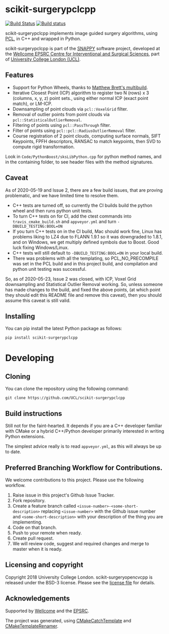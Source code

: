 scikit-surgerypclcpp
====================

[![Build Status](https://travis-ci.com/UCL/scikit-surgerypclcpp.svg?branch=master)](https://travis-ci.com/UCL/scikit-surgerypclcpp)
[![Build status](https://ci.appveyor.com/api/projects/status/yt3gf13onu9q5wx5/branch/master?svg=true)](https://ci.appveyor.com/project/MattClarkson/scikit-surgerypclcpp/branch/master)




scikit-surgerypclcpp implements image guided surgery algorithms, using [PCL](http://pointclouds.org/), in C++ and wrapped in Python.

scikit-surgerypclcpp is part of the 
[SNAPPY](https://weisslab.cs.ucl.ac.uk/WEISS/PlatformManagement/SNAPPY/wikis/home) software project, 
developed at the [Wellcome EPSRC Centre for Interventional and Surgical Sciences](http://www.ucl.ac.uk/weiss), 
part of [University College London (UCL)](http://www.ucl.ac.uk/).


Features
--------

* Support for Python Wheels, thanks to [Matthew Brett's multibuild](https://github.com/matthew-brett/multibuild).
* Iterative Closest Point (ICP) algorithm to register two N (rows) x 3 (columns, x, y, z) point sets., using either normal ICP (exact point match), or LM-ICP.
* Downsampling of point clouds via ```pcl::VoxelGrid``` filter.
* Removal of outlier points from point clouds via ```pcl::StatisticalOutlierRemoval```.
* Filtering of points using ```pcl::PassThrough``` filter.
* Filter of points using ```pcl::pcl::RadiusOutlierRemoval``` filter.
* Course registration of 2 point clouds, computing surface normals, SIFT Keypoints, FPFH descriptors, RANSAC to match keypoints, then SVD to compute rigid transformation.

Look in ```Code/PythonBoost/sksLibPython.cpp``` for python method names, and in the containing folder,
to see header files with the method signatures.


Caveat
------

As of 2020-05-19 and Issue 2, there are a few build issues, that are proving problematic, and we
have limited time to resolve them.

* C++ tests are turned off, so currently the CI builds build the python wheel and then runs python unit tests.
* To turn C++ tests on for CI, add the ctest commands into ```travis_cmake_build.sh``` and ```appveyor.yml``` and turn ```-DBUILD_TESTING:BOOL=ON```
* If you turn C++ tests on in the CI build, Mac should work fine, Linux has problems liking to LZ4 due to FLANN 1.9.1 so it was downgraded to 1.8.1, and on Windows, we get multiply defined symbols due to Boost. Good luck fixing Windows/Linux.
* C++ tests will still default to ```-DBUILD_TESTING:BOOL=ON``` in your local build.
* There was problems with all the templating, so PCL_NO_PRECOMPILE was set in the PCL build and in this project build, and compilation and python unit testing was successful.

So, as of 2020-05-23, Issue 2 was closed, with ICP, Voxel Grid downsampling and Statistical Outlier Removal working.
So, unless someone has made changes to the build, and fixed the above points, (at which point they should edit this README file
and remove this caveat), then you should assume this caveat is still valid.


Installing
----------

You can pip install the latest Python package as follows:

```
pip install scikit-surgerypclcpp
```


Developing
==========

Cloning
-------

You can clone the repository using the following command:

```
git clone https://github.com/UCL/scikit-surgerypclcpp
```


Build instructions
------------------

Still not for the faint-hearted. It depends if you are a C++ developer familiar
with CMake or a hybrid C++/Python developer primarily interested in writing
Python extensions.

The simplest advice really is to read ```appveyor.yml```, as this will always
be up to date. 


Preferred Branching Workflow for Contributions.
-----------------------------------------------

We welcome contributions to this project. Please use the following workflow.

 1. Raise issue in this project's Github Issue Tracker.
 2. Fork repository.
 3. Create a feature branch called ```<issue-number>-<some-short-description>```
    replacing ```<issue-number>``` with the Github issue number
    and ```<some-short-description>``` with your description of the thing you are implementing.
 4. Code on that branch.
 5. Push to your remote when ready.
 6. Create pull request.
 7. We will review code, suggest and required changes and merge to master when it is ready.


Licensing and copyright
-----------------------

Copyright 2018 University College London.
scikit-surgeryopencvcpp is released under the BSD-3 license. 
Please see the [license file](https://github.com/UCL/scikit-surgeryopencvcpp/blob/master/LICENSE.txt) for details.


Acknowledgements
----------------

Supported by [Wellcome](https://wellcome.ac.uk/) and the [EPSRC](https://www.epsrc.ac.uk/).

The project was generated, using 
[CMakeCatchTemplate](https://github.com/MattClarkson/CMakeCatchTemplate) 
and [CMakeTemplateRenamer](https://github.com/MattClarkson/CMakeTemplateRenamer).